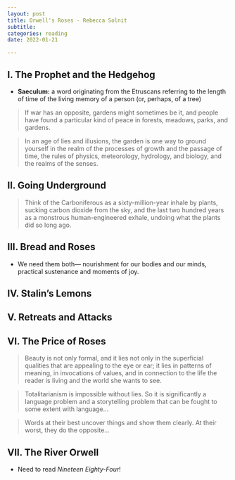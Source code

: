 ```yaml
---
layout: post
title: Orwell's Roses - Rebecca Solnit
subtitle: 
categories: reading
date: 2022-01-21

---
```


## I. The Prophet and the Hedgehog

- **Saeculum:** a word originating from the Etruscans referring to the length of time of the living memory of a person (or, perhaps, of a tree)

> If war has an opposite, gardens might sometimes be it, and people have found a particular kind of peace in forests, meadows, parks, and gardens.
> 

> In an age of lies and illusions, the garden is one way to ground yourself in the realm of the processes of growth and the passage of time, the rules of physics, meteorology, hydrology, and biology, and the realms of the senses.
> 

## II. Going Underground

> Think of the Carboniferous as a sixty-million-year inhale by plants, sucking carbon dioxide from the sky, and the last two hundred years as a monstrous human-engineered exhale, undoing what the plants did so long ago.
> 

## III. Bread and Roses

- We need them both— nourishment for  our bodies and our minds, practical sustenance and moments of joy.

## IV. Stalin’s Lemons

## V. Retreats and Attacks

## VI. The Price of Roses

> Beauty is not only formal, and it lies not only in the superficial qualities that are appealing to the eye or ear; it lies in patterns of meaning, in invocations of values, and in connection to the life the reader is living and the world she wants to see.
> 

> Totalitarianism is impossible without lies. So it is significantly a language problem and a storytelling problem that can be fought to some extent with language…
> 

> Words at their best uncover things and show them clearly. At their worst, they do the opposite…
> 

## VII. The River Orwell

- Need to read *Nineteen Eighty-Four*!

